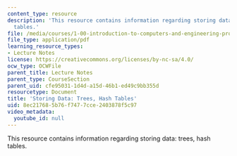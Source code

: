 ```yaml
---
content_type: resource
description: 'This resource contains information regarding storing data: trees, hash
  tables.'
file: /media/courses/1-00-introduction-to-computers-and-engineering-problem-solving-spring-2012/8ec217685b76f7477cce2403878f5c97_MIT1_00S12_Lec_37.pdf
file_type: application/pdf
learning_resource_types:
- Lecture Notes
license: https://creativecommons.org/licenses/by-nc-sa/4.0/
ocw_type: OCWFile
parent_title: Lecture Notes
parent_type: CourseSection
parent_uid: cfe95031-1d4d-a15d-46b1-ed49c9bb355d
resourcetype: Document
title: 'Storing Data: Trees, Hash Tables'
uid: 8ec21768-5b76-f747-7cce-2403878f5c97
video_metadata:
  youtube_id: null
---
```

This resource contains information regarding storing data: trees, hash tables.
